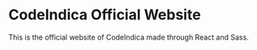 # CodeIndica Official Website
This is the official website of CodeIndica made through React and Sass.